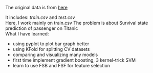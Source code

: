 The original data is from <a href="https://www.kaggle.com/competitions/titanic/overview">here</a>  

It includes: *train.csv* and *test.csv*  
Here, I work mainly on train.csv
The problem is about Survival state prediction of passenger on Titanic  
What I have learned: 
+ using pyplot to plot bar graph better
+ using KFold for splitting CV datasets
+ comparing and visualizing many models 
+ first time implement gradient boosting, 3 kernel-trick SVM
+ learn to use FSB and FSF for feature selection 


